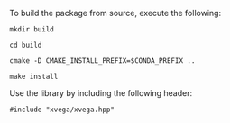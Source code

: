To build the package from source, execute the following:

```
mkdir build

cd build

cmake -D CMAKE_INSTALL_PREFIX=$CONDA_PREFIX ..

make install
```

Use the library by including the following header:

```
#include "xvega/xvega.hpp"
```
